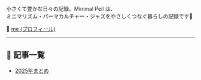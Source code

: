 小さくて豊かな日々の記録。Minimal Peil は、  
ミニマリズム・パーマカルチャー・ジャズをやさしくつなぐ暮らしの記録です🌿

👤 [me (プロフィール)](profile.md)

---

## 📝 記事一覧

- [2025年まとめ](2025.md)
